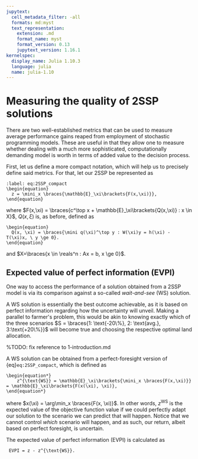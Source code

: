 ```yaml
---
jupytext:
  cell_metadata_filter: -all
  formats: md:myst
  text_representation:
    extension: .md
    format_name: myst
    format_version: 0.13
    jupytext_version: 1.16.1
kernelspec:
  display_name: Julia 1.10.3
  language: julia
  name: julia-1.10
---
```


# Measuring the quality of 2SSP solutions

There are two well-established metrics that can be used to measure average performance gains reaped from employment of stochastic programming models. These are useful in that they allow one to measure whether dealing with a much more sophisticated, computationally demanding model is worth in terms of added value to the decision process.

First, let us define a more compact notation, which will help us to precisely define said metrics. For that, let our 2SSP be represented as

```{math}
:label: eq:2SSP_compact
\begin{equation}
  z = \mini_x \braces{\mathbb{E}_\xi\brackets{F(x,\xi)}},
\end{equation}
```

where $F(x,\xi) = \braces{c^\top x + \mathbb{E}_\xi\brackets{Q(x,\xi)} : x \in X}$, $Q(x,\xi)$ is, as before, defined as

```{math}
\begin{equation} 
  Q(x, \xi) = \braces{\mini q(\xi)^\top y : W(\xi)y = h(\xi) - T(\xi)x, \ y \ge 0}.
\end{equation}
```

and $X=\braces{x \in \reals^n : Ax = b, x \ge 0}$.

## Expected value of perfect information (EVPI)

One way to access the performance of a solution obtained from a 2SSP model is via its comparison against a so-called *wait-and-see* (WS) solution.

A WS solution is essentially the best outcome achievable, as it is based on perfect information regarding how the uncertainty will unveil. Making a parallel to farmer's problem, this would be akin to knowing exactly which of the three scenarios $S = \braces{1: \text{-20\%}, 2: \text{avg.}, 3:\text{+20\%}}$ will become true and choosing the respective optimal land allocation. 

%TODO: fix reference to 1-introduction.md

A WS solution can be obtained from a perfect-foresight version of {eq}`eq:2SSP_compact`, which is defined as

```{math}
\begin{equation*}
	z^{\text{WS}} = \mathbb{E}_\xi\brackets{\mini_x \braces{F(x,\xi)}} = \mathbb{E}_\xi\brackets{F(x(\xi), \xi)},
\end{equation*}
```

where $x(\xi) = \arg\min_x \braces{F(x, \xi)}$. In other words, $z^{\text{WS}}$ is the expected value of the objective function value if we could perfectly adapt our solution to the scenario we can predict that will happen. Notice that we cannot control *which* scenario will happen, and as such, our return, albeit based on perfect foresight, is uncertain.

The expected value of perfect information (EVPI) is calculated as

```{math}
 EVPI = z - z^{\text{WS}}.
```

